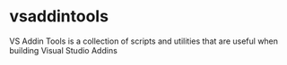 vsaddintools
============

VS Addin Tools is a collection of scripts and utilities that are useful when building Visual Studio Addins
